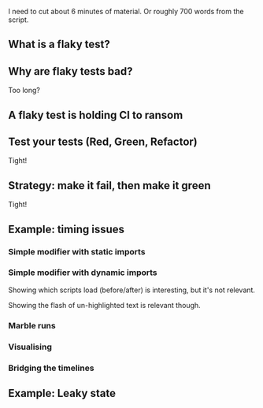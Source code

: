 I need to cut about 6 minutes of material. Or roughly 700 words from the script.

## What is a flaky test?

## Why are flaky tests bad?

Too long?

## A flaky test is holding CI to ransom

## Test your tests (Red, Green, Refactor)

Tight!

## Strategy: make it fail, then make it green

Tight!

## Example: timing issues

### Simple modifier with static imports

### Simple modifier with dynamic imports

Showing which scripts load (before/after) is interesting, but it's not relevant.

Showing the flash of un-highlighted text is relevant though.

### Marble runs

### Visualising

### Bridging the timelines

## Example: Leaky state

